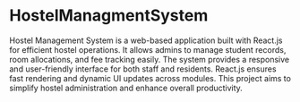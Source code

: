 # HostelManagmentSystem
Hostel Management System is a web-based application built with React.js for efficient hostel operations. It allows admins to manage student records, room allocations, and fee tracking easily. The system provides a responsive and user-friendly interface for both staff and residents. React.js ensures fast rendering and dynamic UI updates across modules. This project aims to simplify hostel administration and enhance overall productivity.


